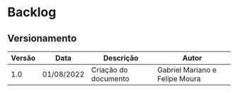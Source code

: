 # Backlog

## Versionamento

| Versão | Data  | Descrição            | Autor        |
| ------ | :---: | -------------------- | ------------ |
| 1.0   | 01/08/2022 | Criação do documento | Gabriel Mariano e Felipe Moura |